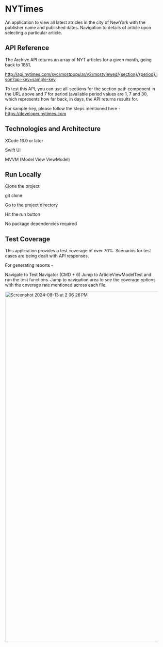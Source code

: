 
# NYTimes

An application to view all latest atricles in the city of NewYork with the publisher name and published dates.
Navigation to details of article upon selecting a particular article.



## API Reference

The Archive API returns an array of NYT articles for a given month, going back to 1851.

http://api.nytimes.com/svc/mostpopular/v2/mostviewed/{section}/{period}.json?api-key=sample-key

To test this API, you can use all-sections for the section path component in the URL above
and 7 for period (available period values are 1, 7 and 30, which represents how far back, in
days, the API returns results for.

For sample-key, please follow the steps mentioned here - 
https://developer.nytimes.com
## Technologies and Architecture

XCode 16.0 or later

Swift UI

MVVM (Model View ViewModel)
## Run Locally

Clone the project

git clone 

Go to the project directory

Hit the run button

No package dependencies required


## Test Coverage

This application provides a test coverage of over 70%.
Scenarios for test cases are being dealt with API responses.

For generating reports - 

Navigate to Test Navigator (CMD + 6)
Jump to ArticleViewModelTest and run the test functions.
Jump to navigation area to see the coverage options with the coverage rate mentioned across each file.

<img width="1156" alt="Screenshot 2024-08-13 at 2 06 26 PM" src="https://github.com/user-attachments/assets/a0dbe94f-3cfd-4876-85e1-0cf45ed80946">
